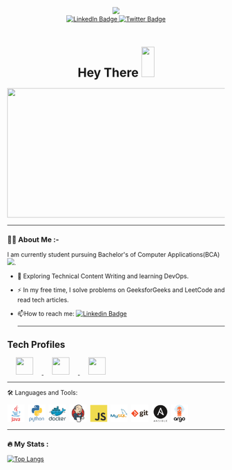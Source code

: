 
 
  <div id="header" align="center">
  <img src="https://media.giphy.com/media/M9gbBd9nbDrOTu1Mqx/giphy.gif" width="100"/>
</div>

<div id="badges" align="center">
  <a href="www.linkedin.com/in/ujjwal-sharma-57797b221">
    <img src="https://img.shields.io/badge/LinkedIn-blue?style=for-the-badge&logo=linkedin&logoColor=white" alt="LinkedIn Badge"/>
    
  <a href="your-twitter-URL">
    <img src="https://img.shields.io/badge/Twitter-blue?style=for-the-badge&logo=twitter&logoColor=white" alt="Twitter Badge"/>
  </a>
</div>
 
 <div  align="center">
  <img src="https://komarev.com/ghpvc/?username=Ujjwal2421 &style=flat-square&color=blue" alt="" align="center"/>
</div>
  <h1 align="center">
  Hey There
  <img src="https://media.giphy.com/media/hvRJCLFzcasrR4ia7z/giphy.gif" width="30" height="70"/>
</h1>
  <div align="center">
  <img src="https://media.giphy.com/media/dWesBcTLavkZuG35MI/giphy.gif" width="600" height="300"/>
</div>
  
  ---

### :woman_technologist: About Me :-
  I am currently student pursuing Bachelor's of Computer Applications(BCA)  <img src="https://media.giphy.com/media/WUlplcMpOCEmTGBtBW/giphy.gif" width="30">.
  
  - :seedling: Exploring Technical Content Writing and learning DevOps.

  - :zap: In my free time, I solve problems on GeeksforGeeks and LeetCode  and read tech articles.

- :mailbox:How to reach me: [![Linkedin Badge](https://img.shields.io/badge/-Ujjwal-blue?style=flat&logo=Linkedin&logoColor=white)](https://img.shields.io/badge/LinkedIn-blue?style=for-the-badge&logo=linkedin&logoColor=white)
  
  ---

<div> 
<h2> Tech Profiles </h2> 
<a href="https://auth.geeksforgeeks.org/user/ujjwalsharma21/practice">
<img src="https://imgs.search.brave.com/sQORkN769gC0dK5wtG1sy1gZGfvuB5aLDi3o2iNpT6w/rs:fit:200:200:1/g:ce/aHR0cHM6Ly9tZWRp/YS1leHAxLmxpY2Ru/LmNvbS9kbXMvaW1h/Z2UvQzRFMEJBUUVG/MHhfcTdtNUpqUS9j/b21wYW55LWxvZ29f/MjAwXzIwMC8wLzE1/OTk5MzI2MzI5NzE_/ZT0yMTU5MDI0NDAw/JnY9YmV0YSZ0PTY4/S0NWTG1vdlBtaEFU/RDNoN09NbmhWT1dm/Z2R3MUJwSEdUMGhU/LWxCRXM" height="40" width="40"  hspace="20">
</a>
<a href="https://leetcode.com/UjjwalSharma/">
<img src="https://imgs.search.brave.com/zFp0raogYLzeHGp7IFprO8AehBlqA7C_VSJE82x8Ae0/rs:fit:1200:1200:1/g:ce/aHR0cHM6Ly9jb2Rl/cmFreS5jb20vaW1h/Z2VzL2ljb25zL2xl/ZXRjb2RlLnBuZw" height="40" width="40"  hspace="20" >
</a>
<a href="https://www.codingninjas.com/codestudio/profile/Ujjwal_Sharma">
<img src="https://imgs.search.brave.com/w-v8zK0oVOCoNkDWmGii2k_IpB8fxaWdCECTRoT3q_U/rs:fit:691:667:1/g:ce/aHR0cHM6Ly9maWxl/cy5jb2RpbmduaW5q/YXMuaW4vMDAwMDAw/MDAwMDAwMDcyMy5q/cGc" height="40" width="40"  hspace="20" >
</a>
</div>


  ---


:hammer_and_wrench: Languages and Tools:
  <div>
  <img src="https://github.com/devicons/devicon/blob/master/icons/java/java-original-wordmark.svg" title="Java" alt="Java" width="40" height="40"/>&nbsp;
  <img src="https://github.com/devicons/devicon/blob/master/icons/python/python-original-wordmark.svg" title="Python" alt="Python" width="40" height="40"/>&nbsp;
  <img src="https://github.com/devicons/devicon/blob/master/icons/docker/docker-original-wordmark.svg" title="Docker" alt="Docker" width="40" height="40"/>&nbsp;
  <img src="https://github.com/devicons/devicon/blob/master/icons/jenkins/jenkins-original.svg" title="Jenkins" alt="Jenkins" width="40" height="40"/>&nbsp;
  <img src="https://github.com/devicons/devicon/blob/master/icons/javascript/javascript-original.svg" title="JavaScript" alt="JavaScript" width="40" height="40"/>&nbsp;
  <img src="https://github.com/devicons/devicon/blob/master/icons/mysql/mysql-original-wordmark.svg" title="MySQL"  alt="MySQL" width="40" height="40"/>&nbsp;
  <img src="https://github.com/devicons/devicon/blob/master/icons/git/git-original-wordmark.svg" title="Git" **alt="Git" width="40" height="40"/>&nbsp;
   <img src="https://github.com/devicons/devicon/blob/master/icons/ansible/ansible-original-wordmark.svg" title="Ansible" **alt="Ansible" width="40" height="40"/>
   <img src="https://github.com/devicons/devicon/blob/master/icons/argocd/argocd-original-wordmark.svg" title="Argocd" **alt="Argocd" width="40" height="40"/>
</div>

 ---

### :fire: My Stats  :
[![Top Langs](https://github-readme-stats.vercel.app/api/top-langs/?username=Ujjwal2421&layout=compact&theme=vision-friendly-dark)](https://github.com/anuraghazra/github-readme-stats)

<!---
Ujjwal2421/Ujjwal2421 is a ✨ special ✨ repository because its `README.md` (this file) appears on your GitHub profile.
You can click the Preview link to take a look at your changes.
--->
